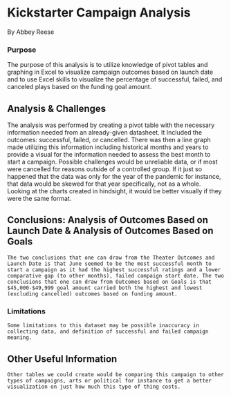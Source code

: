# Kickstarter Campaign Analysis
By Abbey Reese
### Purpose
The purpose of this analysis is to utilize knowledge of pivot tables and graphing in Excel to visualize campaign outcomes based on launch date and to use Excel skills to visualize the percentage of successful, failed, and canceled plays based on the funding goal amount. 
## Analysis & Challenges
The analysis was performed by creating a pivot table with the necessary information needed from an already-given datasheet. It Included the outcomes: successful, failed, or cancelled. There was then a line graph made utilizing this information including historical months and years to provide a visual for the information needed to assess the best month to start a campaign. Possible challenges would be unreliable data, or if most were cancelled for reasons outside of a controlled group. If it just so happened that the data was only for the year of the pandemic for instance, that data would be skewed for that year specifically, not as a whole. Looking at the charts created in hindsight, it would be better visually if they were the same format.
## Conclusions: Analysis of Outcomes Based on Launch Date & Analysis of Outcomes Based on Goals
	The two conclusions that one can draw from the Theater Outcomes and Launch Date is that June seemed to be the most successful month to start a campaign as it had the highest successful ratings and a lower comparative gap (to other months), failed campaign start date. The two conclusions that one can draw from Outcomes based on Goals is that $45,000-$49,999 goal amount carried both the highest and lowest (excluding cancelled) outcomes based on funding amount.  
### Limitations
	Some limitations to this dataset may be possible inaccuracy in collecting data, and definition of successful and failed campaign meaning.
## Other Useful Information
	Other tables we could create would be comparing this campaign to other types of campaigns, arts or political for instance to get a better visualization on just how much this type of thing costs. 
